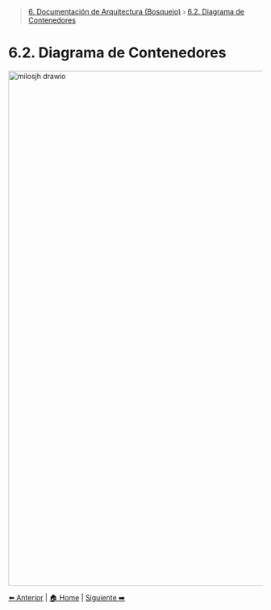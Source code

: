 > [6. Documentación de Arquitectura (Bosquejo)](../6.md) › [6.2. Diagrama de Contenedores](6.2.md)

# 6.2. Diagrama de Contenedores

<img width="1651" height="1021" alt="milosjh drawio" src="https://github.com/user-attachments/assets/729382eb-a3a5-4e10-b050-1853d2e14b32" />


[⬅️ Anterior](../6.1/6.1.md) | [🏠 Home](../../README.md) | [Siguiente ➡️](../6.3/6.3.md)
